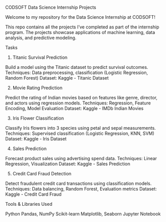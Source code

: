 CODSOFT Data Science Internship Projects

Welcome to my repository for the Data Science Internship at CODSOFT!

This repo contains all the projects I’ve completed as part of the internship program. The projects showcase applications of machine learning, data analysis, and predictive modeling.

Tasks

1. Titanic Survival Prediction
   
Build a model using the Titanic dataset to predict survival outcomes.
Techniques: Data preprocessing, classification (Logistic Regression, Random Forest)
Dataset: Kaggle - Titanic Dataset

2. Movie Rating Prediction
   
Predict the rating of Indian movies based on features like genre, director, and actors using regression models.
Techniques: Regression, Feature Encoding, Model Evaluation
Dataset: Kaggle - IMDb Indian Movies

3. Iris Flower Classification
   
Classify Iris flowers into 3 species using petal and sepal measurements.
Techniques: Supervised classification (Logistic Regression, KNN, SVM)
Dataset: Kaggle - Iris Dataset

4. Sales Prediction

Forecast product sales using advertising spend data.
Techniques: Linear Regression, Visualization
Dataset: Kaggle - Sales Prediction

5. Credit Card Fraud Detection

Detect fraudulent credit card transactions using classification models.
Techniques: Data balancing, Random Forest, Evaluation metrics
Dataset: Kaggle - Credit Card Fraud

Tools & Libraries Used

Python
Pandas, NumPy
Scikit-learn
Matplotlib, Seaborn
Jupyter Notebook
